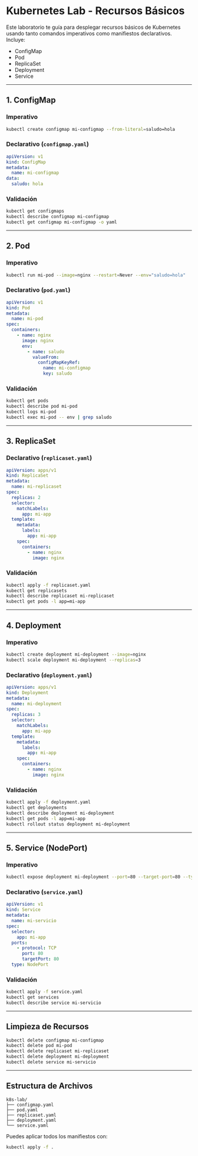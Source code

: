 # Kubernetes Lab - Recursos Básicos

Este laboratorio te guía para desplegar recursos básicos de Kubernetes usando tanto comandos imperativos como manifiestos declarativos. Incluye:

- ConfigMap
- Pod
- ReplicaSet
- Deployment
- Service

---

## 1. ConfigMap

### Imperativo
```bash
kubectl create configmap mi-configmap --from-literal=saludo=hola
```

### Declarativo (`configmap.yaml`)
```yaml
apiVersion: v1
kind: ConfigMap
metadata:
  name: mi-configmap
data:
  saludo: hola
```

### Validación
```bash
kubectl get configmaps
kubectl describe configmap mi-configmap
kubectl get configmap mi-configmap -o yaml
```

---

## 2. Pod

### Imperativo
```bash
kubectl run mi-pod --image=nginx --restart=Never --env="saludo=hola"
```

### Declarativo (`pod.yaml`)
```yaml
apiVersion: v1
kind: Pod
metadata:
  name: mi-pod
spec:
  containers:
    - name: nginx
      image: nginx
      env:
        - name: saludo
          valueFrom:
            configMapKeyRef:
              name: mi-configmap
              key: saludo
```

### Validación
```bash
kubectl get pods
kubectl describe pod mi-pod
kubectl logs mi-pod
kubectl exec mi-pod -- env | grep saludo
```

---

## 3. ReplicaSet

### Declarativo (`replicaset.yaml`)
```yaml
apiVersion: apps/v1
kind: ReplicaSet
metadata:
  name: mi-replicaset
spec:
  replicas: 2
  selector:
    matchLabels:
      app: mi-app
  template:
    metadata:
      labels:
        app: mi-app
    spec:
      containers:
        - name: nginx
          image: nginx
```

### Validación
```bash
kubectl apply -f replicaset.yaml
kubectl get replicasets
kubectl describe replicaset mi-replicaset
kubectl get pods -l app=mi-app
```

---

## 4. Deployment

### Imperativo
```bash
kubectl create deployment mi-deployment --image=nginx
kubectl scale deployment mi-deployment --replicas=3
```

### Declarativo (`deployment.yaml`)
```yaml
apiVersion: apps/v1
kind: Deployment
metadata:
  name: mi-deployment
spec:
  replicas: 3
  selector:
    matchLabels:
      app: mi-app
  template:
    metadata:
      labels:
        app: mi-app
    spec:
      containers:
        - name: nginx
          image: nginx
```

### Validación
```bash
kubectl apply -f deployment.yaml
kubectl get deployments
kubectl describe deployment mi-deployment
kubectl get pods -l app=mi-app
kubectl rollout status deployment mi-deployment
```

---

## 5. Service (NodePort)

### Imperativo
```bash
kubectl expose deployment mi-deployment --port=80 --target-port=80 --type=NodePort
```

### Declarativo (`service.yaml`)
```yaml
apiVersion: v1
kind: Service
metadata:
  name: mi-servicio
spec:
  selector:
    app: mi-app
  ports:
    - protocol: TCP
      port: 80
      targetPort: 80
  type: NodePort
```

### Validación
```bash
kubectl apply -f service.yaml
kubectl get services
kubectl describe service mi-servicio
```

---

## Limpieza de Recursos
```bash
kubectl delete configmap mi-configmap
kubectl delete pod mi-pod
kubectl delete replicaset mi-replicaset
kubectl delete deployment mi-deployment
kubectl delete service mi-servicio
```

---

## Estructura de Archivos
```
k8s-lab/
├── configmap.yaml
├── pod.yaml
├── replicaset.yaml
├── deployment.yaml
└── service.yaml
```

Puedes aplicar todos los manifiestos con:
```bash
kubectl apply -f .
```
